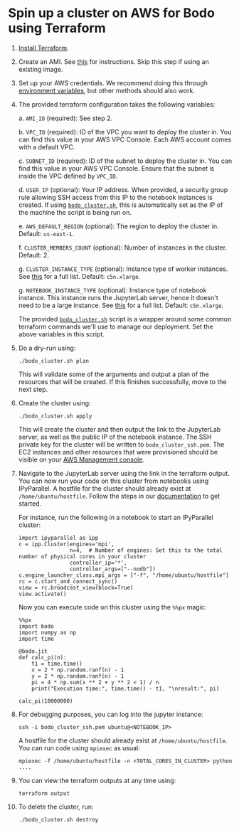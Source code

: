 # Spin up a cluster on AWS for Bodo using Terraform

1.  [Install Terraform](https://www.terraform.io/downloads.html).

1.  Create an AMI. See [this](./bodo-ami/README.md) for instructions. Skip this step if using an existing image.

1.  Set up your AWS credentials. We recommend doing this through [environment variables](https://docs.aws.amazon.com/cli/latest/userguide/cli-configure-envvars.html), but other methods should also work.

1.  The provided terraform configuration takes the following variables:

    a. `AMI_ID` (required): See step 2.

    b. `VPC_ID` (required): ID of the VPC you want to deploy the cluster in. You can find this value in your AWS VPC Console. Each AWS account comes with a default VPC.

    c. `SUBNET_ID` (required): ID of the subnet to deploy the cluster in. You can find this value in your AWS VPC Console. Ensure that the subnet is inside the VPC defined by `VPC_ID`.

    d. `USER_IP` (optional): Your IP address. When provided, a security group rule allowing SSH access from this IP to the notebook instances is created. If using [`bodo_cluster.sh`](./bodo_cluster.sh), this is automatically set as the IP of the machine the script is being run on.

    e. `AWS_DEFAULT_REGION` (optional): The region to deploy the cluster in. Default: `us-east-1`.

    f. `CLUSTER_MEMBERS_COUNT` (optional): Number of instances in the cluster. Default: 2.

    g. `CLUSTER_INSTANCE_TYPE` (optional): Instance type of worker instances. See [this](https://aws.amazon.com/ec2/instance-types/) for a full list. Default: `c5n.xlarge`.

    g. `NOTEBOOK_INSTANCE_TYPE` (optional): Instance type of notebook instance. This instance runs the JupyterLab server, hence it doesn't need to be a large instance. See [this](https://aws.amazon.com/ec2/instance-types/) for a full list. Default: `c5n.xlarge`.

    The provided [`bodo_cluster.sh`](./bodo_cluster.sh) script is a wrapper around some common terraform commands we'll use to manage our deployment. Set the above variables in this script.

1.  Do a dry-run using:

        ./bodo_cluster.sh plan

    This will validate some of the arguments and output a plan of the resources that will be created. If this finishes successfully, move to the next step.

1.  Create the cluster using:

        ./bodo_cluster.sh apply

    This will create the cluster and then output the link to the JupyterLab server, as well as the public IP of the notebook instance.
    The SSH private key for the cluster will be written to `bodo_cluster_ssh.pem`.
    The EC2 instances and other resources that were provisioned should be visible on your [AWS Management console](https://aws.amazon.com/console/).

1.  Navigate to the JupyterLab server using the link in the terraform output. You can now run your code on this cluster from notebooks using IPyParallel.
    A hostfile for the cluster should already exist at `/home/ubuntu/hostfile`.
    Follow the steps in our [documentation](https://docs.bodo.ai/latest/source/installation_and_setup/ipyparallel.html#running-on-multiple-hosts) to get started.

    For instance, run the following in a notebook to start an IPyParallel cluster:

        import ipyparallel as ipp
        c = ipp.Cluster(engines='mpi',
                        n=4,  # Number of engines: Set this to the total number of physical cores in your cluster
                        controller_ip='*',
                        controller_args=["--nodb"])
        c.engine_launcher_class.mpi_args = ["-f", "/home/ubuntu/hostfile"]
        rc = c.start_and_connect_sync()
        view = rc.broadcast_view(block=True)
        view.activate()

    Now you can execute code on this cluster using the `%%px` magic:

        %%px
        import bodo
        import numpy as np
        import time

        @bodo.jit
        def calc_pi(n):
            t1 = time.time()
            x = 2 * np.random.ranf(n) - 1
            y = 2 * np.random.ranf(n) - 1
            pi = 4 * np.sum(x ** 2 + y ** 2 < 1) / n
            print("Execution time:", time.time() - t1, "\nresult:", pi)

        calc_pi(10000000)

1.  For debugging purposes, you can log into the jupyter instance:

        ssh -i bodo_cluster_ssh.pem ubuntu@<NOTEBOOK_IP>

    A hostfile for the cluster should already exist at `/home/ubuntu/hostfile`.
    You can run code using `mpiexec` as usual:

        mpiexec -f /home/ubuntu/hostfile -n <TOTAL_CORES_IN_CLUSTER> python ....

1.  You can view the terraform outputs at any time using:

        terraform output

1.  To delete the cluster, run:

        ./bodo_cluster.sh destroy
